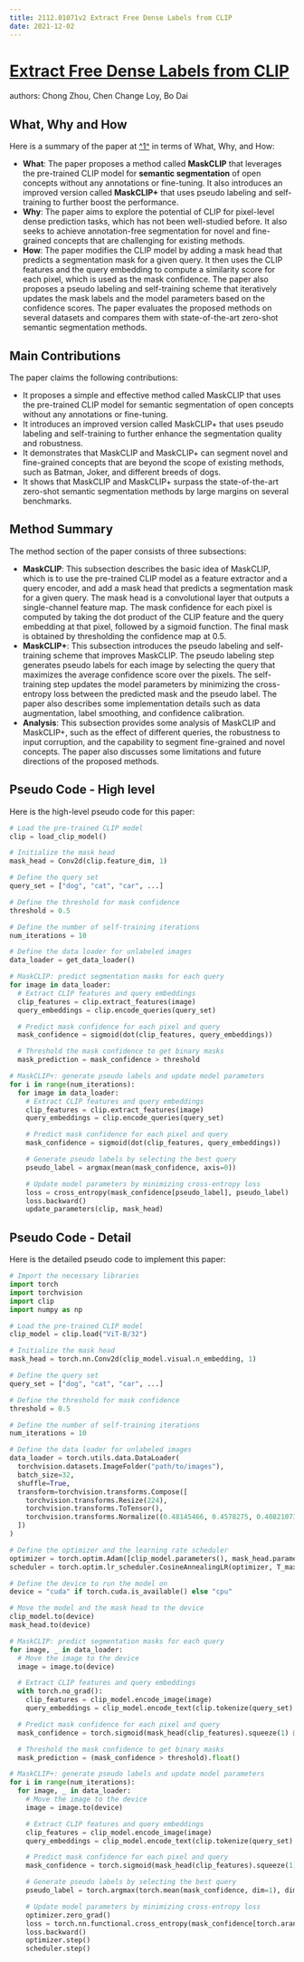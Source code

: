 ```yaml
---
title: 2112.01071v2 Extract Free Dense Labels from CLIP
date: 2021-12-02
---
```


# [Extract Free Dense Labels from CLIP](http://arxiv.org/abs/2112.01071v2)

authors: Chong Zhou, Chen Change Loy, Bo Dai


## What, Why and How

[1]: https://arxiv.org/abs/2112.01071 "[2112.01071] Extract Free Dense Labels from CLIP - arXiv.org"
[2]: https://arxiv.org/pdf/2112.01071 "arXiv:2112.01071v2 [cs.CV] 27 Jul 2022"
[3]: https://arxiv-export2.library.cornell.edu/abs/2209.01071v2 "[2209.01071v2] Data-driven stabilizer design and closed-loop analysis ..."

Here is a summary of the paper at [^1^][1] in terms of What, Why, and How:

- **What**: The paper proposes a method called **MaskCLIP** that leverages the pre-trained CLIP model for **semantic segmentation** of open concepts without any annotations or fine-tuning. It also introduces an improved version called **MaskCLIP+** that uses pseudo labeling and self-training to further boost the performance.
- **Why**: The paper aims to explore the potential of CLIP for pixel-level dense prediction tasks, which has not been well-studied before. It also seeks to achieve annotation-free segmentation for novel and fine-grained concepts that are challenging for existing methods.
- **How**: The paper modifies the CLIP model by adding a mask head that predicts a segmentation mask for a given query. It then uses the CLIP features and the query embedding to compute a similarity score for each pixel, which is used as the mask confidence. The paper also proposes a pseudo labeling and self-training scheme that iteratively updates the mask labels and the model parameters based on the confidence scores. The paper evaluates the proposed methods on several datasets and compares them with state-of-the-art zero-shot semantic segmentation methods.

## Main Contributions

The paper claims the following contributions:

- It proposes a simple and effective method called MaskCLIP that uses the pre-trained CLIP model for semantic segmentation of open concepts without any annotations or fine-tuning.
- It introduces an improved version called MaskCLIP+ that uses pseudo labeling and self-training to further enhance the segmentation quality and robustness.
- It demonstrates that MaskCLIP and MaskCLIP+ can segment novel and fine-grained concepts that are beyond the scope of existing methods, such as Batman, Joker, and different breeds of dogs.
- It shows that MaskCLIP and MaskCLIP+ surpass the state-of-the-art zero-shot semantic segmentation methods by large margins on several benchmarks.

## Method Summary

The method section of the paper consists of three subsections:

- **MaskCLIP**: This subsection describes the basic idea of MaskCLIP, which is to use the pre-trained CLIP model as a feature extractor and a query encoder, and add a mask head that predicts a segmentation mask for a given query. The mask head is a convolutional layer that outputs a single-channel feature map. The mask confidence for each pixel is computed by taking the dot product of the CLIP feature and the query embedding at that pixel, followed by a sigmoid function. The final mask is obtained by thresholding the confidence map at 0.5.
- **MaskCLIP+**: This subsection introduces the pseudo labeling and self-training scheme that improves MaskCLIP. The pseudo labeling step generates pseudo labels for each image by selecting the query that maximizes the average confidence score over the pixels. The self-training step updates the model parameters by minimizing the cross-entropy loss between the predicted mask and the pseudo label. The paper also describes some implementation details such as data augmentation, label smoothing, and confidence calibration.
- **Analysis**: This subsection provides some analysis of MaskCLIP and MaskCLIP+, such as the effect of different queries, the robustness to input corruption, and the capability to segment fine-grained and novel concepts. The paper also discusses some limitations and future directions of the proposed methods.

## Pseudo Code - High level

Here is the high-level pseudo code for this paper:

```python
# Load the pre-trained CLIP model
clip = load_clip_model()

# Initialize the mask head
mask_head = Conv2d(clip.feature_dim, 1)

# Define the query set
query_set = ["dog", "cat", "car", ...]

# Define the threshold for mask confidence
threshold = 0.5

# Define the number of self-training iterations
num_iterations = 10

# Define the data loader for unlabeled images
data_loader = get_data_loader()

# MaskCLIP: predict segmentation masks for each query
for image in data_loader:
  # Extract CLIP features and query embeddings
  clip_features = clip.extract_features(image)
  query_embeddings = clip.encode_queries(query_set)

  # Predict mask confidence for each pixel and query
  mask_confidence = sigmoid(dot(clip_features, query_embeddings))

  # Threshold the mask confidence to get binary masks
  mask_prediction = mask_confidence > threshold

# MaskCLIP+: generate pseudo labels and update model parameters
for i in range(num_iterations):
  for image in data_loader:
    # Extract CLIP features and query embeddings
    clip_features = clip.extract_features(image)
    query_embeddings = clip.encode_queries(query_set)

    # Predict mask confidence for each pixel and query
    mask_confidence = sigmoid(dot(clip_features, query_embeddings))

    # Generate pseudo labels by selecting the best query
    pseudo_label = argmax(mean(mask_confidence, axis=0))

    # Update model parameters by minimizing cross-entropy loss
    loss = cross_entropy(mask_confidence[pseudo_label], pseudo_label)
    loss.backward()
    update_parameters(clip, mask_head)
```

## Pseudo Code - Detail

Here is the detailed pseudo code to implement this paper:

```python
# Import the necessary libraries
import torch
import torchvision
import clip
import numpy as np

# Load the pre-trained CLIP model
clip_model = clip.load("ViT-B/32")

# Initialize the mask head
mask_head = torch.nn.Conv2d(clip_model.visual.n_embedding, 1)

# Define the query set
query_set = ["dog", "cat", "car", ...]

# Define the threshold for mask confidence
threshold = 0.5

# Define the number of self-training iterations
num_iterations = 10

# Define the data loader for unlabeled images
data_loader = torch.utils.data.DataLoader(
  torchvision.datasets.ImageFolder("path/to/images"),
  batch_size=32,
  shuffle=True,
  transform=torchvision.transforms.Compose([
    torchvision.transforms.Resize(224),
    torchvision.transforms.ToTensor(),
    torchvision.transforms.Normalize((0.48145466, 0.4578275, 0.40821073), (0.26862954, 0.26130258, 0.27577711)),
  ])
)

# Define the optimizer and the learning rate scheduler
optimizer = torch.optim.Adam([clip_model.parameters(), mask_head.parameters()], lr=1e-4)
scheduler = torch.optim.lr_scheduler.CosineAnnealingLR(optimizer, T_max=len(data_loader))

# Define the device to run the model on
device = "cuda" if torch.cuda.is_available() else "cpu"

# Move the model and the mask head to the device
clip_model.to(device)
mask_head.to(device)

# MaskCLIP: predict segmentation masks for each query
for image, _ in data_loader:
  # Move the image to the device
  image = image.to(device)

  # Extract CLIP features and query embeddings
  with torch.no_grad():
    clip_features = clip_model.encode_image(image)
    query_embeddings = clip_model.encode_text(clip.tokenize(query_set).to(device))

  # Predict mask confidence for each pixel and query
  mask_confidence = torch.sigmoid(mask_head(clip_features).squeeze(1) @ query_embeddings.T)

  # Threshold the mask confidence to get binary masks
  mask_prediction = (mask_confidence > threshold).float()

# MaskCLIP+: generate pseudo labels and update model parameters
for i in range(num_iterations):
  for image, _ in data_loader:
    # Move the image to the device
    image = image.to(device)

    # Extract CLIP features and query embeddings
    clip_features = clip_model.encode_image(image)
    query_embeddings = clip_model.encode_text(clip.tokenize(query_set).to(device))

    # Predict mask confidence for each pixel and query
    mask_confidence = torch.sigmoid(mask_head(clip_features).squeeze(1) @ query_embeddings.T)

    # Generate pseudo labels by selecting the best query
    pseudo_label = torch.argmax(torch.mean(mask_confidence, dim=1), dim=1)

    # Update model parameters by minimizing cross-entropy loss
    optimizer.zero_grad()
    loss = torch.nn.functional.cross_entropy(mask_confidence[torch.arange(len(pseudo_label)), pseudo_label], pseudo_label)
    loss.backward()
    optimizer.step()
    scheduler.step()
```